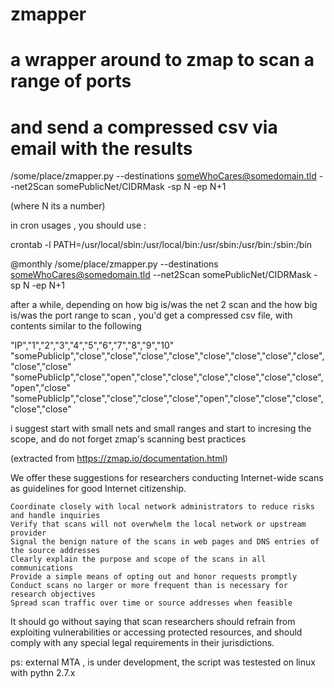 # zmapper
# a wrapper around to zmap to scan a range of ports
# and send a compressed csv via email with the results

/some/place/zmapper.py --destinations someWhoCares@somedomain.tld --net2Scan somePublicNet/CIDRMask -sp N -ep N+1

(where N its a number)

in cron usages , you should use :

crontab -l
PATH=/usr/local/sbin:/usr/local/bin:/usr/sbin:/usr/bin:/sbin:/bin

@monthly       /some/place/zmapper.py --destinations someWhoCares@somedomain.tld --net2Scan somePublicNet/CIDRMask -sp N -ep N+1

after a while, depending on how big is/was the net 2 scan and the how big is/was the port range to scan , you'd get a compressed csv file, with contents similar to the following

"IP","1","2","3","4","5","6","7","8","9","10"
"somePublicIp","close","close","close","close","close","close","close","close","close","close"
"somePublicIp","close","open","close","close","close","close","close","close","open","close"
"somePublicIp","close","close","close","close","open","close","close","close","close","close"


i suggest start with small nets and small ranges and start to incresing the scope, and do not forget zmap's scanning best practices

(extracted from https://zmap.io/documentation.html)





We offer these suggestions for researchers conducting Internet-wide scans as guidelines for good Internet citizenship.

    Coordinate closely with local network administrators to reduce risks and handle inquiries
    Verify that scans will not overwhelm the local network or upstream provider
    Signal the benign nature of the scans in web pages and DNS entries of the source addresses
    Clearly explain the purpose and scope of the scans in all communications
    Provide a simple means of opting out and honor requests promptly
    Conduct scans no larger or more frequent than is necessary for research objectives
    Spread scan traffic over time or source addresses when feasible

It should go without saying that scan researchers should refrain from exploiting vulnerabilities or accessing protected resources, and should comply with any special legal requirements in their jurisdictions.


ps: external MTA , is under development, the script was testested on linux with pythn 2.7.x
